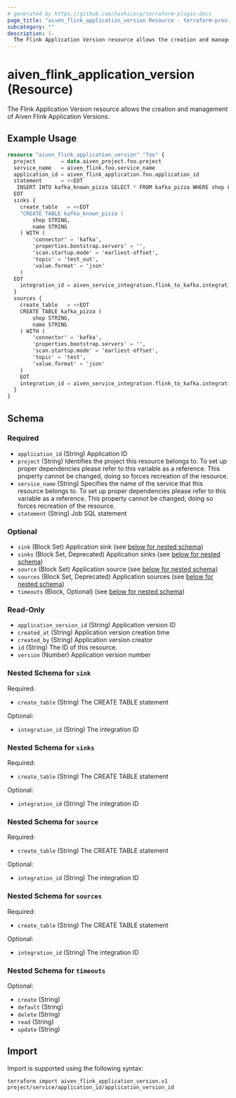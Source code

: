 ```yaml
---
# generated by https://github.com/hashicorp/terraform-plugin-docs
page_title: "aiven_flink_application_version Resource - terraform-provider-aiven"
subcategory: ""
description: |-
  The Flink Application Version resource allows the creation and management of Aiven Flink Application Versions.
---
```


# aiven_flink_application_version (Resource)

The Flink Application Version resource allows the creation and management of Aiven Flink Application Versions.

## Example Usage

```terraform
resource "aiven_flink_application_version" "foo" {
  project        = data.aiven_project.foo.project
  service_name   = aiven_flink.foo.service_name
  application_id = aiven_flink_application.foo.application_id
  statement      = <<EOT
   INSERT INTO kafka_known_pizza SELECT * FROM kafka_pizza WHERE shop LIKE '%Luigis Pizza%'"
  EOT
  sinks {
    create_table   = <<EOT
    "CREATE TABLE kafka_known_pizza (
        shop STRING,
        name STRING
    ) WITH (
        'connector' = 'kafka',
        'properties.bootstrap.servers' = '',
        'scan.startup.mode' = 'earliest-offset',
        'topic' = 'test_out',
        'value.format' = 'json'
    )
  EOT
    integration_id = aiven_service_integration.flink_to_kafka.integration_id
  }
  sources {
    create_table   = <<EOT
    CREATE TABLE kafka_pizza (
        shop STRING,
        name STRING
    ) WITH (
        'connector' = 'kafka',
        'properties.bootstrap.servers' = '',
        'scan.startup.mode' = 'earliest-offset',
        'topic' = 'test',
        'value.format' = 'json'
    )
    EOT
    integration_id = aiven_service_integration.flink_to_kafka.integration_id
  }
}
```

<!-- schema generated by tfplugindocs -->
## Schema

### Required

- `application_id` (String) Application ID
- `project` (String) Identifies the project this resource belongs to. To set up proper dependencies please refer to this variable as a reference. This property cannot be changed, doing so forces recreation of the resource.
- `service_name` (String) Specifies the name of the service that this resource belongs to. To set up proper dependencies please refer to this variable as a reference. This property cannot be changed, doing so forces recreation of the resource.
- `statement` (String) Job SQL statement

### Optional

- `sink` (Block Set) Application sink (see [below for nested schema](#nestedblock--sink))
- `sinks` (Block Set, Deprecated) Application sinks (see [below for nested schema](#nestedblock--sinks))
- `source` (Block Set) Application source (see [below for nested schema](#nestedblock--source))
- `sources` (Block Set, Deprecated) Application sources (see [below for nested schema](#nestedblock--sources))
- `timeouts` (Block, Optional) (see [below for nested schema](#nestedblock--timeouts))

### Read-Only

- `application_version_id` (String) Application version ID
- `created_at` (String) Application version creation time
- `created_by` (String) Application version creator
- `id` (String) The ID of this resource.
- `version` (Number) Application version number

<a id="nestedblock--sink"></a>
### Nested Schema for `sink`

Required:

- `create_table` (String) The CREATE TABLE statement

Optional:

- `integration_id` (String) The integration ID


<a id="nestedblock--sinks"></a>
### Nested Schema for `sinks`

Required:

- `create_table` (String) The CREATE TABLE statement

Optional:

- `integration_id` (String) The integration ID


<a id="nestedblock--source"></a>
### Nested Schema for `source`

Required:

- `create_table` (String) The CREATE TABLE statement

Optional:

- `integration_id` (String) The integration ID


<a id="nestedblock--sources"></a>
### Nested Schema for `sources`

Required:

- `create_table` (String) The CREATE TABLE statement

Optional:

- `integration_id` (String) The integration ID


<a id="nestedblock--timeouts"></a>
### Nested Schema for `timeouts`

Optional:

- `create` (String)
- `default` (String)
- `delete` (String)
- `read` (String)
- `update` (String)

## Import

Import is supported using the following syntax:

```shell
terraform import aiven_flink_application_version.v1 project/service/application_id/application_version_id
```
